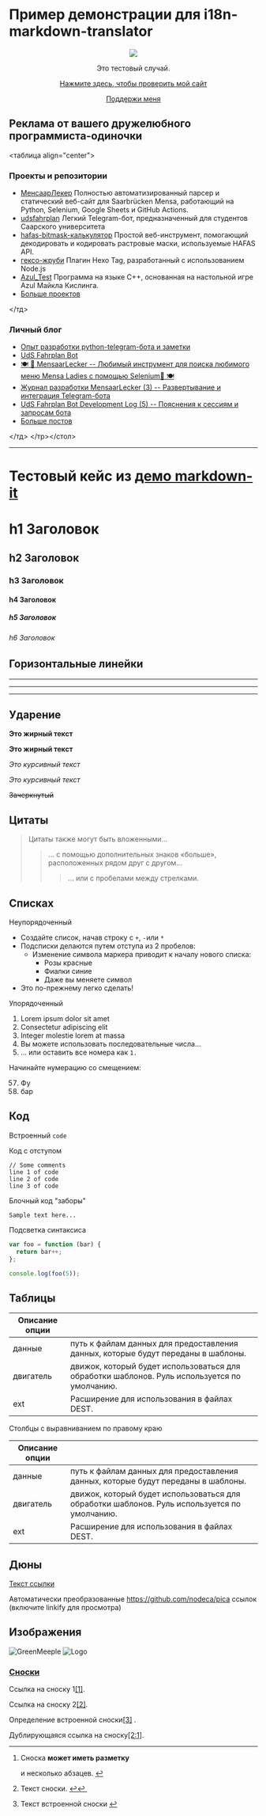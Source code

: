 Пример демонстрации для i18n-markdown-translator
================================================

<p align="center"><a href="https://buymeacoffee.com/greenmeeple" align="center"><img src="https://greenmeeple.github.io/img/logo.png"/></a></p>
<p align="center"> Это тестовый случай. </чел>  
<p align="center"><a href="https://greenmeeple.github.io" align="center">Нажмите здесь, чтобы проверить мой сайт</a></p>
<p align="center"><a href="https://buymeacoffee.com/greenmeeple" align="center">Поддержи меня</a></p>

Реклама от вашего дружелюбного программиста-одиночки
----------------------------------------------------

<таблица align="center"><tr><td valign="top" width="33%">

### Проекты и репозитории

* [МенсаарЛекер](https://github.com/GreenMeeple/MensaarLecker) Полностью автоматизированный парсер и статический веб-сайт для Saarbrücken Mensa, работающий на Python, Selenium, Google Sheets и GitHub Actions.
* [udsfahrplan](https://github.com/GreenMeeple/uds-fahrplan) Легкий Telegram-бот, предназначенный для студентов Саарского университета
* [hafas-bitmask-калькулятор](https://github.com/GreenMeeple/hafas-bitmask-calculator) Простой веб-инструмент, помогающий декодировать и кодировать растровые маски, используемые HAFAS API.
* [гексо-жруби](https://github.com/GreenMeeple/hexo-zhruby) Плагин Hexo Tag, разработанный с использованием Node.js
* [Azul\_Test](https://github.com/xindoo/eng-practices-cn) Программа на языке C++, основанная на настольной игре Azul Майкла Кислинга.
* [Больше проектов](https://github.com/GreenMeeple?tab=repositories)

</тд>
<td valign="top" width="33%">

### Личный блог

* [Опыт разработки python-telegram-бота и заметки](https://greenmeeple.github.io/python/tgbot/)
* [UdS Fahrplan Bot](https://greenmeeple.github.io/projects/udsfahrplan-bot/)
* [🍽 🥨 MensaarLecker -- Любимый инструмент для поиска любимого меню Mensa Ladies с помощью Selenium🥨 🍽](https://greenmeeple.github.io/projects/mensaar/)
* [Журнал разработки MensaarLecker (3) -- Развертывание и интеграция Telegram-бота](https://greenmeeple.github.io/projects/mensaar-log3/)
* [UdS Fahrplan Bot Development Log (5) -- Пояснения к сессиям и запросам бота](https://greenmeeple.github.io/projects/udsfahrplan-log5/)
* [Больше постов](https://greenmeeple.github.io/)

</тд>
</тр></стол>

---

Тестовый кейс из [демо markdown-it](https://markdown-it.github.io/)
===================================================================

h1 Заголовок
============

h2 Заголовок
------------

### h3 Заголовок

#### h4 Заголовок

##### h5 Заголовок

###### h6 Заголовок

Горизонтальные линейки
----------------------

---



---



---

Ударение
--------

**Это жирный текст**

**Это жирный текст**

*Это курсивный текст*

*Это курсивный текст*

~~Зачеркнутый~~

Цитаты
------

> Цитаты также могут быть вложенными...
>
> > ... с помощью дополнительных знаков «больше», расположенных рядом друг с другом...
> >
> > > ... или с пробелами между стрелками.

Списках
-------

Неупорядоченный

* Создайте список, начав строку с `+`, `-`или `*`
* Подсписки делаются путем отступа из 2 пробелов:
  + Изменение символа маркера приводит к началу нового списка:
    - Розы красные
    - Фиалки синие
    - Даже вы меняете символ
* Это по-прежнему легко сделать!

Упорядоченный

1. Lorem ipsum dolor sit amet
2. Consectetur adipiscing elit
3. Integer molestie lorem at massa
4. Вы можете использовать последовательные числа...
5. ... или оставить все номера как `1.`

Начинайте нумерацию со смещением:

57. Фу
58. бар

Код
---

Встроенный `code`

Код с отступом

```
// Some comments
line 1 of code
line 2 of code
line 3 of code

```

Блочный код "заборы"

```
Sample text here...
```

Подсветка синтаксиса

```js
var foo = function (bar) {
  return bar++;
};

console.log(foo(5));
```

Таблицы
-------

| Описание опции |  |
| --- | --- |
| данные | путь к файлам данных для предоставления данных, которые будут переданы в шаблоны. |
| двигатель | движок, который будет использоваться для обработки шаблонов. Руль используется по умолчанию. |
| ext | Расширение для использования в файлах DEST. |

Столбцы с выравниванием по правому краю

| Описание опции |  |
| --- | --- |
| данные | путь к файлам данных для предоставления данных, которые будут переданы в шаблоны. |
| двигатель | движок, который будет использоваться для обработки шаблонов. Руль используется по умолчанию. |
| ext | Расширение для использования в файлах DEST. |

Дюны
----

[Текст ссылки](http://dev.nodeca.com)

Автоматически преобразованные <https://github.com/nodeca/pica> ссылок (включите linkify для просмотра)

Изображения
-----------

![GreenMeeple](https://greenmeeple.github.io/img/avatar.png)
![Logo](https://greenmeeple.github.io/img/logo.png "The GreenMeeple Logo")

### [Сноски](https://github.com/markdown-it/markdown-it-footnote)

Ссылка на сноску 1[[1]](#fn1).

Ссылка на сноску 2[[2]](#fn2).

Определение встроенной сноски[[3]](#fn3) .

Дублирующаяся ссылка на сноску[[2:1]](#fn2).

---

1. Сноска **может иметь разметку**

   и несколько абзацев. [↩︎](#fnref1)
2. Текст сноски. [↩](#fnref2)[↩︎ ︎](#fnref2:1)
3. Текст встроенной сноски [↩︎](#fnref3)